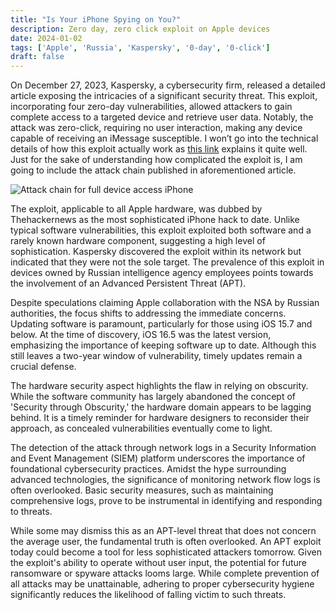 ```yaml
---
title: "Is Your iPhone Spying on You?"
description: Zero day, zero click exploit on Apple devices
date: 2024-01-02
tags: ['Apple', 'Russia', 'Kaspersky', '0-day', '0-click']
draft: false
---
```


On December 27, 2023, Kaspersky, a cybersecurity firm, released a detailed
article exposing the intricacies of a significant security threat. This exploit,
incorporating four zero-day vulnerabilities, allowed attackers to gain complete
access to a targeted device and retrieve user data. Notably, the attack was
zero-click, requiring no user interaction, making any device capable of
receiving an iMessage susceptible. I won’t go into the technical details of how
this exploit actually work as [this link](https://thehackernews.com/2023/12/most-sophisticated-iphone-hack-ever.html)
explains it quite well. Just for the sake of understanding how complicated the
exploit is, I am going to include the attack chain published in aforementioned
article.

![Attack chain for full device access iPhone](/images/apple-spywre.webp)

The exploit, applicable to all Apple hardware, was dubbed by Thehackernews as
the most sophisticated iPhone hack to date. Unlike typical software
vulnerabilities, this exploit exploited both software and a rarely known
hardware component, suggesting a high level of sophistication. Kaspersky
discovered the exploit within its network but indicated that they were not the
sole target. The prevalence of this exploit in devices owned by Russian
intelligence agency employees points towards the involvement of an Advanced
Persistent Threat (APT).

Despite speculations claiming Apple collaboration with the NSA by Russian
authorities, the focus shifts to addressing the immediate concerns. Updating
software is paramount, particularly for those using iOS 15.7 and below. At the
time of discovery, iOS 16.5 was the latest version, emphasizing the importance
of keeping software up to date. Although this still leaves a two-year window of
vulnerability, timely updates remain a crucial defense.

The hardware security aspect highlights the flaw in relying on obscurity. While
the software community has largely abandoned the concept of 'Security through
Obscurity,' the hardware domain appears to be lagging behind. It is a timely
reminder for hardware designers to reconsider their approach, as concealed
vulnerabilities eventually come to light.

The detection of the attack through network logs in a Security Information and
Event Management (SIEM) platform underscores the importance of foundational
cybersecurity practices. Amidst the hype surrounding advanced technologies, the
significance of monitoring network flow logs is often overlooked. Basic security
measures, such as maintaining comprehensive logs, prove to be instrumental in
identifying and responding to threats.

While some may dismiss this as an APT-level threat that does not concern the
average user, the fundamental truth is often overlooked. An APT exploit today
could become a tool for less sophisticated attackers tomorrow. Given the
exploit's ability to operate without user input, the potential for future
ransomware or spyware attacks looms large. While complete prevention of all
attacks may be unattainable, adhering to proper cybersecurity hygiene
significantly reduces the likelihood of falling victim to such threats.